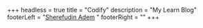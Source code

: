 +++
headless = true
title = "Codify"
description = "My Learn Blog"
footerLeft = "[Sherefudin Adem](https://www.github.com/Sherefudin-Adem) "
footerRight = ""
+++


